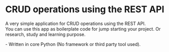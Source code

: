 # CRUD operations using the REST API

A very simple application for CRUD operations using the REST API.  
You can use this app as boilerplate code for jump starting your project.
Or research, study and learning purpose.

\- Written in core Python (No framework or third party tool used).
